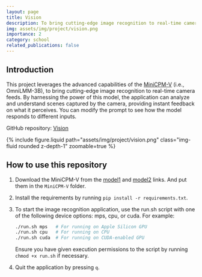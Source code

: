 ```yaml
---
layout: page
title: Vision
description: To bring cutting-edge image recognition to real-time camera feeds
img: assets/img/project/vision.png
importance: 2
category: school
related_publications: false
---
```


## Introduction

This project leverages the advanced capabilities of the [MiniCPM-V](https://github.com/TobyYang7/Vision/blob/main/MiniCPM-V/README.md) (i.e., OmniLMM-3B), to bring cutting-edge image recognition to real-time camera feeds. By harnessing the power of this model, the application can analyze and understand scenes captured by the camera, providing instant feedback on what it perceives. You can modify the prompt to see how the model responds to different inputs.

GitHub repository: [Vision](https://github.com/TobyYang7/Vision)

<div class="col-sm mt-3 mt-md-0">
    {% include figure.liquid path="assets/img/project/vision.png" class="img-fluid rounded z-depth-1" zoomable=true %}
</div>

## How to use this repository

1. Download the MiniCPM-V from the [model1](https://huggingface.co/openbmb/MiniCPM-V/resolve/main/model-00001-of-00002.safetensors?download=true) and [model2](https://huggingface.co/openbmb/MiniCPM-V/resolve/main/model-00002-of-00002.safetensors?download=true) links. And put them in the `MiniCPM-V` folder.

2. Install the requirements by running `pip install -r requirements.txt`.

3. To start the image recognition application, use the run.sh script with one of the following device options: mps, cpu, or cuda. For example:

    ```bash
    ./run.sh mps   # For running on Apple Silicon GPU
    ./run.sh cpu   # For running on CPU
    ./run.sh cuda  # For running on CUDA-enabled GPU
    ```

    Ensure you have given execution permissions to the script by running `chmod +x run.sh` if necessary.

4. Quit the application by pressing `q`.
